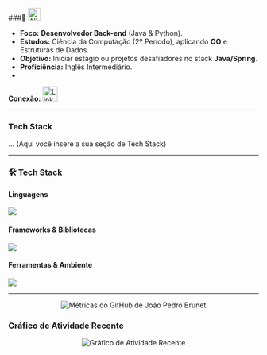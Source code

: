 ###👋
<img src="https://raw.githubusercontent.com/Tarikul-Islam-Anik/Animated-Fluent-Emojis/master/Emojis/Smilies/Alien%20Monster.png" alt="Alien Monster" width="25" height="25" />

- **Foco:** **Desenvolvedor Back-end** (Java & Python).
- **Estudos:** Ciência da Computação (2º Período), aplicando **OO** e Estruturas de Dados.
- **Objetivo:** Iniciar estágio ou projetos desafiadores no stack **Java/Spring**.
- **Proficiência:** Inglês Intermediário.
- <br>
**Conexão:** [ <img src="https://skillicons.dev/icons?i=linkedin" alt="LinkedIn" width="30"> ](https://www.linkedin.com/in/joaopedrobrunet/)

---

### Tech Stack

... (Aqui você insere a sua seção de Tech Stack)

---

### 🛠️ Tech Stack

#### Linguagens
<img src="https://skillicons.dev/icons?i=java,py,js" />

#### Frameworks & Bibliotecas
<img src="https://skillicons.dev/icons?i=spring,flask" />

#### Ferramentas & Ambiente
<img src="https://skillicons.dev/icons?i=git,linux" />

---

<p align="center">
    <img src="https://github-readme-metrics.vercel.app/api?user=pedrobrunet&template=classic&base=activity,prs&base.style=header" alt="Métricas do GitHub de João Pedro Brunet" />
</p>

### Gráfico de Atividade Recente

<p align="center">
    <img src="https://github-readme-activity-graph.vercel.app/graph?username=pedrobrunet&theme=react-dark" alt="Gráfico de Atividade Recente" />
</p>
